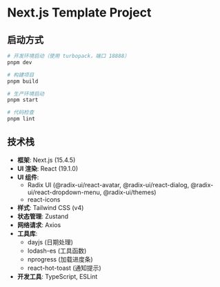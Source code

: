 # Next.js Template Project

## 启动方式

```bash
# 开发环境启动（使用 turbopack，端口 18888）
pnpm dev

# 构建项目
pnpm build

# 生产环境启动
pnpm start

# 代码检查
pnpm lint
```

## 技术栈

- **框架**: Next.js (15.4.5)
- **UI 渲染**: React (19.1.0)
- **UI 组件**:
  - Radix UI (@radix-ui/react-avatar, @radix-ui/react-dialog, @radix-ui/react-dropdown-menu, @radix-ui/themes)
  - react-icons
- **样式**: Tailwind CSS (v4)
- **状态管理**: Zustand
- **网络请求**: Axios
- **工具库**:
  - dayjs (日期处理)
  - lodash-es (工具函数)
  - nprogress (加载进度条)
  - react-hot-toast (通知提示)
- **开发工具**: TypeScript, ESLint
